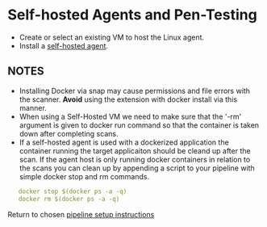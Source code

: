 # Self-hosted Agents and Pen-Testing

- Create or select an existing VM to host the Linux agent.
- Install a [self-hosted agent](https://docs.microsoft.com/en-us/azure/devops/pipelines/agents/v2-linux?view=azure-devops).

## NOTES

- Installing Docker via snap may cause permissions and file errors with the scanner.  **Avoid** using the extension with docker install via this manner.
- When using a Self-Hosted VM we need to make sure that the '-rm' argument is given to docker run command so that the container is taken down after completing scans.
- If a self-hosted agent is used with a dockerized application the container running the target applicaiton should be cleand up after the scan. If the agent host is only running docker containers in relation to the scans you can clean up by appending a script to your pipeline with simple docker stop and rm commands.

 ``` YAML
    docker stop $(docker ps -a -q)
    docker rm $(docker ps -a -q)
 ```

Return to chosen [pipeline setup instructions](./README.md)
